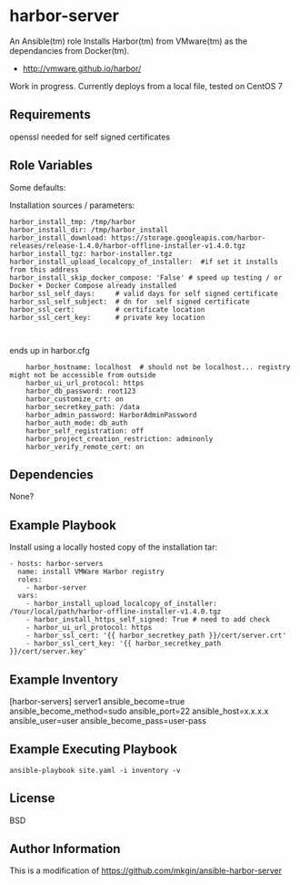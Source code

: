 harbor-server
=============

An Ansible(tm) role Installs Harbor(tm) from VMware(tm) as the dependancies from Docker(tm).

* http://vmware.github.io/harbor/

Work in progress. Currently deploys from a local file, tested on CentOS 7

Requirements
------------

openssl needed for self signed certificates

Role Variables
--------------

Some defaults:

Installation sources / parameters:

```
harbor_install_tmp: /tmp/harbor
harbor_install_dir: /tmp/harbor_install
harbor_install_download: https://storage.googleapis.com/harbor-releases/release-1.4.0/harbor-offline-installer-v1.4.0.tgz
harbor_install_tgz: harbor-installer.tgz
harbor_install_upload_localcopy_of_installer:  #if set it installs from this address
harbor_install_skip_docker_compose: 'False' # speed up testing / or Docker + Docker Compose already installed
harbor_ssl_self_days:     # valid days for self signed certificate
harbor_ssl_self_subject:  # dn for  self signed certificate
harbor_ssl_cert:          # certificate location
harbor_ssl_cert_key:      # private key location 

    
```
ends up in  harbor.cfg
```
    harbor_hostname: localhost  # should not be localhost... registry might not be accessible from outside
    harbor_ui_url_protocol: https
    harbor_db_password: root123
    harbor_customize_crt: on
    harbor_secretkey_path: /data
    harbor_admin_password: HarborAdminPassword
    harbor_auth_mode: db_auth
    harbor_self_registration: off
    harbor_project_creation_restriction: adminonly
    harbor_verify_remote_cert: on
```

Dependencies
------------

None?

Example Playbook
----------------

Install using a locally hosted copy of the installation tar:

    - hosts: harbor-servers
      name: install VMWare Harbor registry
      roles:
        - harbor-server
      vars:
        - harbor_install_upload_localcopy_of_installer: /Your/local/path/harbor-offline-installer-v1.4.0.tgz
        - harbor_install_https_self_signed: True # need to add check
        - harbor_ui_url_protocol: https
        - harbor_ssl_cert: '{{ harbor_secretkey_path }}/cert/server.crt'
        - harbor_ssl_cert_key: '{{ harbor_secretkey_path }}/cert/server.key'

Example Inventory
-----------------

[harbor-servers]
server1  ansible_become=true ansible_become_method=sudo ansible_port=22 ansible_host=x.x.x.x ansible_user=user ansible_become_pass=user-pass

Example Executing Playbook
--------------------------

    ansible-playbook site.yaml -i inventory -v

License
-------

BSD

Author Information
------------------

This is a modification of https://github.com/mkgin/ansible-harbor-server
